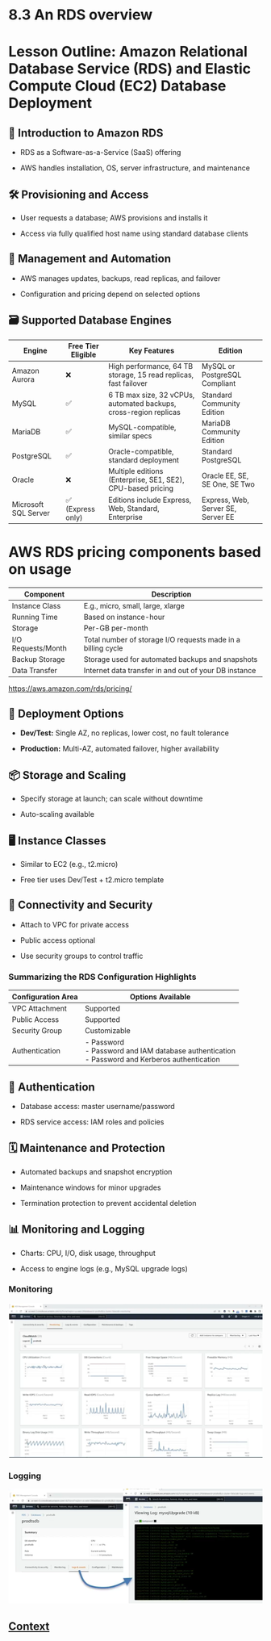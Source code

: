 # 8.3 An RDS overview 

# Lesson Outline: Amazon Relational Database Service (RDS) and Elastic Compute Cloud (EC2) Database Deployment
## 🧩 Introduction to Amazon RDS
* RDS as a Software-as-a-Service (SaaS) offering

* AWS handles installation, OS, server infrastructure, and maintenance

## 🛠 Provisioning and Access
* User requests a database; AWS provisions and installs it

* Access via fully qualified host name using standard database clients

## 🔧 Management and Automation
* AWS manages updates, backups, read replicas, and failover

* Configuration and pricing depend on selected options

## 🗃 Supported Database Engines

| Engine               | Free Tier Eligible     | Key Features                                                                 | Edition                              |
|----------------------|------------------------|------------------------------------------------------------------------------|---------------------------------------|
| Amazon Aurora        | ❌                     | High performance, 64 TB storage, 15 read replicas, fast failover            | MySQL or PostgreSQL Compliant         |
| MySQL                | ✅                     | 6 TB max size, 32 vCPUs, automated backups, cross-region replicas           | Standard Community Edition            |
| MariaDB              | ✅                     | MySQL-compatible, similar specs                                             | MariaDB Community Edition             |
| PostgreSQL           | ✅                     | Oracle-compatible, standard deployment                                      | Standard PostgreSQL                   |
| Oracle               | ❌                     | Multiple editions (Enterprise, SE1, SE2), CPU-based pricing                 | Oracle EE, SE, SE One, SE Two         |
| Microsoft SQL Server | ✅ (Express only)      | Editions include Express, Web, Standard, Enterprise                         | Express, Web, Server SE, Server EE    |


# AWS RDS pricing components based on usage

| Component         | Description                                                                 |
|------------------|-----------------------------------------------------------------------------|
| Instance Class    | E.g., micro, small, large, xlarge                                           |
| Running Time      | Based on instance-hour                                                      |
| Storage           | Per-GB per-month                                                            |
| I/O Requests/Month| Total number of storage I/O requests made in a billing cycle                |
| Backup Storage    | Storage used for automated backups and snapshots                            |
| Data Transfer     | Internet data transfer in and out of your DB instance                       |

https://aws.amazon.com/rds/pricing/


## 🧪 Deployment Options
* **Dev/Test:** Single AZ, no replicas, lower cost, no fault tolerance

* **Production:** Multi-AZ, automated failover, higher availability

## 📦 Storage and Scaling
* Specify storage at launch; can scale without downtime

* Auto-scaling available

## 🖥 Instance Classes
* Similar to EC2 (e.g., t2.micro)

* Free tier uses Dev/Test + t2.micro template

## 🔐 Connectivity and Security
* Attach to VPC for private access

* Public access optional

* Use security groups to control traffic
  
### Summarizing the RDS Configuration Highlights
| Configuration Area | Options Available                                      |
|--------------------|--------------------------------------------------------|
| VPC Attachment     | Supported                                              |
| Public Access      | Supported                                              |
| Security Group     | Customizable                                           |
| Authentication     | - Password<br>- Password and IAM database authentication<br>- Password and Kerberos authentication |



## 🔑 Authentication
* Database access: master username/password

* RDS service access: IAM roles and policies

## 🗓 Maintenance and Protection
* Automated backups and snapshot encryption

* Maintenance windows for minor upgrades

* Termination protection to prevent accidental deletion

## 📊 Monitoring and Logging
* Charts: CPU, I/O, disk usage, throughput

* Access to engine logs (e.g., MySQL upgrade logs)

### Monitoring

![RDS_Instance_Monitoring.png](./IMAGES/8.3_An_RDS_overview.md/RDS_Instance_Monitoring.png)

### Logging

![Logging.png](./IMAGES/8.3_An_RDS_overview.md/Logging.png)
 
 
 ## [Context](./../context.md)